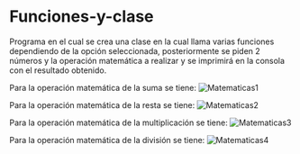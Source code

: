 # Funciones-y-clase
Programa en el cual se crea una clase en la cual llama varias funciones dependiendo de la opción seleccionada,
posteriormente se piden 2 números y la operación matemática a realizar y se imprimirá en la consola con el resultado obtenido.

Para la operación matemática de la suma se tiene:
![Matematicas1](https://user-images.githubusercontent.com/108247794/208821461-0eac37f9-b39e-4559-add7-b3370468d243.png)

Para la operación matemática de la resta se tiene:
![Matematicas2](https://user-images.githubusercontent.com/108247794/208821501-e404a834-e1a5-4d23-b29b-81760a6d1854.png)

Para la operación matemática de la multiplicación se tiene:
![Matematicas3](https://user-images.githubusercontent.com/108247794/208821531-aa5c537a-101a-4c51-94cc-cf0d5410cadd.png)

Para la operación matemática de la división se tiene:
![Matematicas4](https://user-images.githubusercontent.com/108247794/208821556-2d224669-3ff8-48c4-a749-d58ffc3a8452.png)
